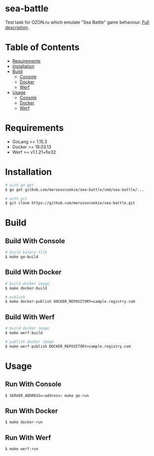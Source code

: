 sea-battle
==========

Test task for OZON.ru which emulate "Sea Battle" game behaviour. [Full description](DESCRIPTION.md).


# Table of Contents

- [Requirements](#requirements)
- [Installation](#installation)
- [Build](#build)
    - [Console](#build-with-console)
    - [Docker](#build-with-docker)
    - [Werf](#build-with-werf)
- [Usage](#usage)
    - [Console](#run-with-console)
    - [Docker](#run-with-docker)
    - [Werf](#run-with-werf)


# Requirements

- GoLang >= 1.15.3
- Docker >= 19.03.13
- Werf >= v1.1.21+fix32


# Installation

```bash
# with go get
$ go get github.com/morozovcookie/sea-battle/cmd/sea-battle/...

# with git
$ git clone https://github.com/morozovcookie/sea-battle.git
```


# Build

## Build With Console

```bash
# build binary file
$ make go-build
```

## Build With Docker

```bash
# build docker image
$ make docker-build

# publish
$ make docker-publish DOCKER_REPOSITORY=sample.registry.com
```

## Build With Werf

```bash
# build docker image
$ make werf-build

# publish docker image
$ make werf-publish DOCKER_REPOSITORY=sample.registry.com
```


# Usage

## Run With Console

```bash
$ SERVER_ADDRESS=<address> make go-run
```

## Run With Docker

```bash
$ make docker-run
```

## Run With Werf

```bash
$ make werf-run
```
